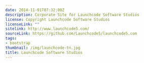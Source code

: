 ```yaml
---
date: 2014-11-01T07:32:00Z
description: Corporate Site for Launchcode Software Studios
license: Copyright Launchcode Software Studios
licenseLink: ""
sitelink: http://www.launchcode5.com/
sourceLink: https://github.com/Launchcode5/launchcode5.com
tags:
- bootstrap
thumbnail: /img/launchcode-tn.jpg
title: Launchcode Software Studios
---
```


